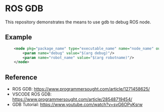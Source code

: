 # ROS GDB

This repository demonstrates the means to use gdb to debug ROS node.

## Example

```xml
    <node pkg="package_name" type="executable_name" name="node_name" output="screen" launch-prefix="gnome-terminal -- gdb -ex run --args">
        <param name="debug" value="$(arg debug)"/>
        <param name="robot_name" value="$(arg robotname)"/>
    </node>
```

## Reference
- ROS GDB: https://www.programmersought.com/article/1271458625/
- VSCODE ROS GDB: https://www.programmersought.com/article/28548719454/
- GDB Tutorial: https://www.youtube.com/watch?v=svG6OPyKsrw
